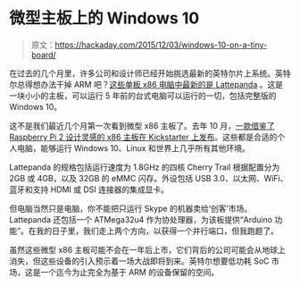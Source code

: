 # 微型主板上的 Windows 10

> 原文：<https://hackaday.com/2015/12/03/windows-10-on-a-tiny-board/>

在过去的几个月里，许多公司和设计师已经开始挑选最新的英特尔片上系统。英特尔总得想办法干掉 ARM 吧？[这些单板 x86 电脑中最新的是 Lattepanda](https://www.kickstarter.com/projects/139108638/lattepanda-a-45-win10-computer-for-everything) 。这是一块小小的主板，可以运行 5 年前的台式电脑可以运行的一切，包括完整版的 Windows 10。

这不是我们最近几个月第一次看到微型 x86 主板了。去年 10 月，[一款借鉴了 Raspberry Pi 2 设计灵感的 x86 主板在 Kickstarter 上发布](http://hackaday.com/2015/10/18/an-intel-atom-cpu-in-the-raspi-form-factor/)。这些都是合适的个人电脑，能够运行 Windows 10、Linux 和世界上几乎所有其他环境。

Lattepanda 的规格包括运行速度为 1.8GHz 的四核 Cherry Trail 根据配置分为 2GB 或 4GB，以及 32GB 的 eMMC 闪存。外设包括 USB 3.0、以太网、WiFi、蓝牙和支持 HDMI 或 DSI 连接器的集成显卡。

但电脑当然只是电脑，你不能把只运行 Skype 的机器卖给‘创客’市场。Lattepanda 还包括一个 ATMega32u4 作为协处理器，为该板提供“Arduino 功能”。在我的日子里，我们走上两个方向，以获得一个并行端口，但我跑题了。

虽然这些微型 x86 主板可能不会在一年后上市，它们背后的公司可能会从地球上消失，但这些设备的引入预示着一场大战即将到来。英特尔想要低功耗 SoC 市场，这是一个迄今为止完全为基于 ARM 的设备保留的空间。